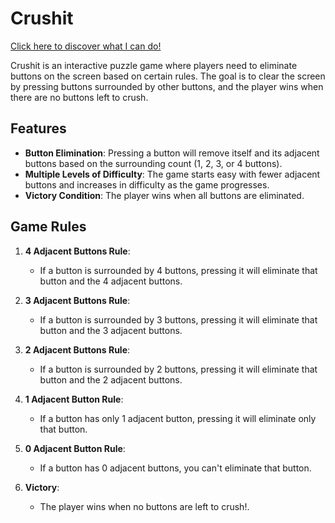 # Crushit
[Click here to discover what I can do!](https://crushit.vercel.app/home)

Crushit is an interactive puzzle game where players need to eliminate buttons on the screen based on certain rules. The goal is to clear the screen by pressing buttons surrounded by other buttons, and the player wins when there are no buttons left to crush.

## Features

- **Button Elimination**: Pressing a button will remove itself and its adjacent buttons based on the surrounding count (1, 2, 3, or 4 buttons).
- **Multiple Levels of Difficulty**: The game starts easy with fewer adjacent buttons and increases in difficulty as the game progresses.
- **Victory Condition**: The player wins when all buttons are eliminated.

## Game Rules

1. **4 Adjacent Buttons Rule**: 
   - If a button is surrounded by 4 buttons, pressing it will eliminate that button and the 4 adjacent buttons.  

2. **3 Adjacent Buttons Rule**: 
   - If a button is surrounded by 3 buttons, pressing it will eliminate that button and the 3 adjacent buttons.  

3. **2 Adjacent Buttons Rule**: 
   - If a button is surrounded by 2 buttons, pressing it will eliminate that button and the 2 adjacent buttons.  

4. **1 Adjacent Button Rule**: 
   - If a button has only 1 adjacent button, pressing it will eliminate only that button.

5. **0 Adjacent Button Rule**:
   - If a button has 0 adjacent buttons, you can't eliminate that button.

6. **Victory**: 
   - The player wins when no buttons are left to crush!.  
